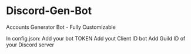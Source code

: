 # Discord-Gen-Bot
Accounts Generator Bot - Fully Customizable


In config.json:
Add your bot TOKEN
Add yout Client ID bot
Add Guild ID of your Discord server
